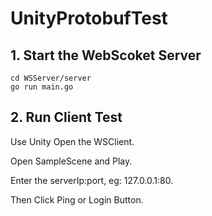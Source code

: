 # UnityProtobufTest



## 1. Start the WebScoket Server

```
cd WSServer/server
go run main.go
```

## 2. Run Client Test

Use Unity Open the WSClient.

Open SampleScene and Play.

Enter the serverIp:port, eg: 127.0.0.1:80.

Then Click Ping or Login Button.

